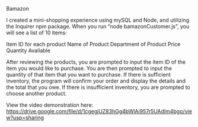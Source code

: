Bamazon

I created a mini-shopping experience using mySQL and Node, and utilizing the Inquirer npm package. When you run “node bamazonCustomer.js”, you will see a list of 10 items:

Item ID for each product
Name of Product
Department of Product
Price
Quantity Available

After reviewing the products, you are prompted to input the item ID of the item you would like to purchase. You are then prompted to input the quantity of that item that you want to purchase. If there is sufficient inventory, the program will confirm your order and display the details and the total that you owe. If there is insufficient inventory, you are prompted to choose another product.

View the video demonstration here: https://drive.google.com/file/d/1cgegjUZ83hGg4bWlAi957r5UAdlm4bgo/view?usp=sharing
